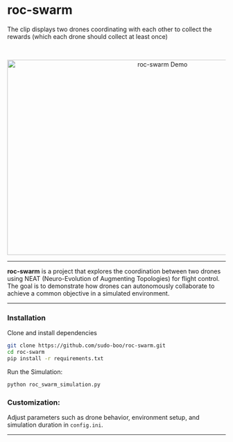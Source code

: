 # roc-swarm

The clip displays two drones coordinating with each other to collect the rewards (which each drone should collect at least once)

<br>

<p align="center">
  <img src="https://github.com/user-attachments/assets/af6926fb-df1a-42ae-a53d-7154fac4e0ed" alt="roc-swarm Demo" width="700" height="450">
</p>

---

<be>

**roc-swarm** is a project that explores the coordination between two drones using NEAT (Neuro-Evolution of Augmenting Topologies) for flight control.
The goal is to demonstrate how drones can autonomously collaborate to achieve a common objective in a simulated environment.

---

### Installation

Clone and install dependencies

```bash
git clone https://github.com/sudo-boo/roc-swarm.git
cd roc-swarm
pip install -r requirements.txt
```
Run the Simulation:

```bash
python roc_swarm_simulation.py
```

### Customization:

Adjust parameters such as drone behavior, environment setup, and simulation duration in `config.ini`.

---


